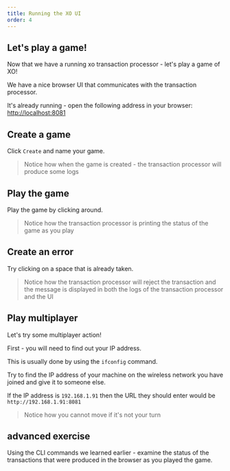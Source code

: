 ```yaml
---
title: Running the XO UI
order: 4
---
```


## Let's play a game!

Now that we have a running xo transaction processor - let's play a game of XO!

We have a nice browser UI that communicates with the transaction processor.

It's already running - open the following address in your browser: [http://localhost:8081](http://localhost:8081)

## Create a game

Click `Create` and name your game.

> Notice how when the game is created - the transaction processor will produce some logs

## Play the game

Play the game by clicking around.

> Notice how the transaction processor is printing the status of the game as you play

## Create an error

Try clicking on a space that is already taken.

> Notice how the transaction processor will reject the transaction and the message is displayed in both the logs of the transaction processor and the UI

## Play multiplayer

Let's try some multiplayer action!

First - you will need to find out your IP address.

This is usually done by using the `ifconfig` command.

Try to find the IP address of your machine on the wireless network you have joined and give it to someone else.

If the IP address is `192.168.1.91` then the URL they should enter would be `http://192.168.1.91:8081`

> Notice how you cannot move if it's not your turn

## advanced exercise

Using the CLI commands we learned earlier - examine the status of the transactions that were produced in the browser as you played the game.